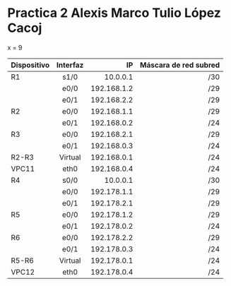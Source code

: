 # Practica 2 Alexis Marco Tulio López Cacoj

x = 9
 
| Dispositivo| Interfaz| IP| Máscara de red subred|
| :------------ | :-----------: | ------------: |  ------------: |
| R1   |s1/0| 10.0.0.1 |/30 |
|   | e0/0    | 192.168.1.2 |/29|
|   | e0/1 | 192.168.2.2|/29|s
|R2|e0/0| 192.168.1.1|/29|
||e0/1| 192.168.0.2|/24|
|R3|e0/0| 192.168.2.1|/29|
||e0/1| 192.168.0.3|/24|
|R2-R3|Virtual| 192.168.0.1|/24|
|VPC11|eth0| 192.168.0.4|/24|
|R4|s0/0| 10.0.0.1|/30|
||e0/0| 192.178.1.1|/29|
||e0/1| 192.178.2.1|/29|
|R5|e0/0|192.178.1.2|/29|
||e0/1|192.178.0.2|/24|
|R6|e0/0|192.178.2.2|/29|
||e0/1|192.178.0.3|/24|
|R5-R6|Virtual| 192.178.0.1|/24|
|VPC12|eth0| 192.178.0.4|/24|
